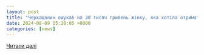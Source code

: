 ```yaml
---
layout: post
title: "Черкащанин ошукав на 30 тисяч гривень жінку, яка хотіла отримати допомогу. Його судитимуть - Вісті Черкащини"
date: 2024-08-09 15:20:05 +0000
categories: [news]
---
```


[Читати далі](https://viche.ck.ua/region/cherkashhanyn-oshukav-na-30-tysyach-gryven-zhinku-yaka-hotila-otrymaty-dopomogu-jogo-sudytymut/)
